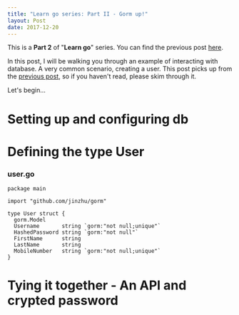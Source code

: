 ```yaml
---
title: "Learn go series: Part II - Gorm up!"
layout: Post
date: 2017-12-20
---
```


This is a **Part 2** of "**Learn go**" series. You can find the previous post [here][LearnGoPartI].

In this post, I will be walking you through an example of interacting with database. A very common scenario, creating a user. This post picks up from the [previous post][LearnGoPartI], so if you haven't read, please skim through it.

Let's begin...

# Setting up and configuring db

# Defining the type User

### user.go

```golang
package main

import "github.com/jinzhu/gorm"

type User struct {
  gorm.Model
  Username       string `gorm:"not null;unique"`
  HashedPassword string `gorm:"not null"`
  FirstName      string
  LastName       string
  MobileNumber   string `gorm:"not null;unique"`
}
```

# Tying it together - An API and crypted password

[LearnGoPartI]: blog.gauravagarwalr.com/posts/2017-12-18-learn-go-series-part-1/
